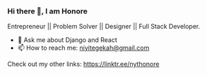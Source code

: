 ### Hi there 👋, I am Honore

Entrepreneur || Problem Solver || Designer || Full Stack Developer.

- 💬 Ask me about Django and React
- 📫 How to reach me: niyitegekah@gmail.com

Check out my other links: https://linktr.ee/nythonore
